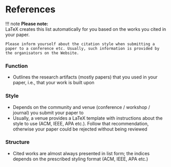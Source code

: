 # References

!!! note
    **Please note:**  
    LaTeX creates this list automatically for you based on the works you cited in your paper.

    Please inform yourself about the citation style when submitting a paper to a conference etc. Usually, such information is provided by the organisators on the Website.

### Function

* Outlines the research artifacts (mostly papers) that you used in your paper, i.e., that your work is built upon


### Style

* Depends on the community and venue (conference / workshop / journal) you submit your paper to
* Usually, a venue provides a LaTeX template with instructions about the style to use (ACM, IEEE, APA etc.). Follow that recommendation, otherwise your paper could be rejected without being reviewed

### Structure

* Cited works are almost always presented in list form; the indices depends on the prescribed styling format (ACM, IEEE, APA etc.)

